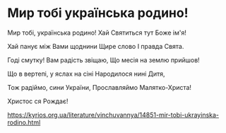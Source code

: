 Мир тобі українська родино!
================================================================

Мир тобі, українська родино!
Хай Святиться тут Боже ім'я!

Хай панує між Вами щоднини
Щире слово І правда Свята.

Годі смутку! Вам радість звіщаю,
Що месія на землю прийшов!

Що в вертепі, у яслах на сіні
Народилося нині Дитя,

Тож радіймо, сини України,
Прославляймо Малятко-Христа!

Христос ся Рождає!


https://kyrios.org.ua/literature/vinchuvannya/14851-mir-tobi-ukrayinska-rodino.html

